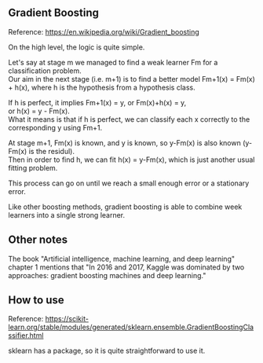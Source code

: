 Gradient Boosting
--------------------------------

Reference: https://en.wikipedia.org/wiki/Gradient_boosting

On the high level, the logic is quite simple.

Let's say at stage m we managed to find a weak learner Fm for a classification problem.  
Our aim in the next stage (i.e. m+1) is to find a better model Fm+1(x) = Fm(x) + h(x),
where h is the hypothesis from a hypothesis class.

If h is perfect, it implies Fm+1(x) = y, or Fm(x)+h(x) = y,  
or h(x) = y - Fm(x).  
What it means is that if h is perfect, we can classify each x correctly to the corresponding y using Fm+1.

At stage m+1, Fm(x) is known, and y is known, so y-Fm(x) is also known (y-Fm(x) is the residul).  
Then in order to find h, we can fit h(x) = y-Fm(x), which is just another usual fitting problem.

This process can go on until we reach a small enough error or a stationary error.

Like other boosting methods, gradient boosting is able to combine week learners into a single strong learner.


Other notes
------------------

The book "Artificial intelligence, machine learning, and deep learning" chapter 1 mentions that 
"In 2016 and 2017, Kaggle was dominated by two approaches: gradient boosting machines and deep learning."


How to use
------------------------------

Reference: https://scikit-learn.org/stable/modules/generated/sklearn.ensemble.GradientBoostingClassifier.html

sklearn has a package, so it is quite straightforward to use it.
